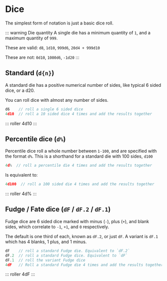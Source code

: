 # Dice

The simplest form of notation is just a basic dice roll.

::: warning Die quantity
A single die has a minimum quantity of `1`, and a maximum quantity of `999`.

These are valid: `d8`, `1d10`, `999d6`, `20d4 + 999d10`

These are not: `0d10`, `1000d6`, `-1d20`
:::


## Standard (`d{n}`)

A standard die has a positive numerical number of sides, like typical 6 sided dice, or a d20.

You can roll dice with almost any number of sides.

```javascript
d6    // roll a single 6 sided dice
4d10  // roll a 10 sided dice 4 times and add the results together
```

::: roller 4d10 :::


## Percentile dice (`d%`)

Percentile dice roll a whole number between `1-100`, and are specified with the format `d%`.
This is a shorthand for a standard die with 100 sides, `d100`

```javascript
4d%  // roll a percentile die 4 times and add the results together
```
Is equivalent to:
```javascript
4d100  // roll a 100 sided die 4 times and add the results together
```

::: roller 4d% :::


## Fudge / Fate dice (`dF` / `dF.2` / `dF.1`)

Fudge dice are 6 sided dice marked with minus (`-`), plus (`+`), and blank sides, which correlate to `-1`, `+1`, and `0` respectively.

The default is one third of each, known as `dF.2`, or just `dF`. A variant is `dF.1` which has 4 blanks, 1 plus, and 1 minus.

```javascript
dF    // roll a standard Fudge die. Equivalent to `dF.2`
dF.2  // roll a standard Fudge dice. Equivalent to `dF`
dF.1  // roll the variant Fudge dice
4dF   // Roll a standard Fudge die 4 times and add the results together
```

::: roller 4dF :::
